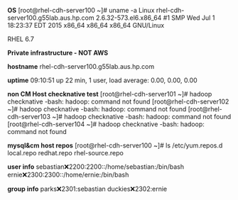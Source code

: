 **OS**
[root@rhel-cdh-server100 ~]# uname -a
Linux rhel-cdh-server100.g55lab.aus.hp.com 2.6.32-573.el6.x86_64 #1 SMP Wed Jul 1 18:23:37 EDT 2015 x86_64 x86_64 x86_64 GNU/Linux

RHEL 6.7

**Private infrastructure - NOT AWS**

**hostname**
rhel-cdh-server100.g55lab.aus.hp.com
 
**uptime**
09:10:51 up 22 min,  1 user,  load average: 0.00, 0.00, 0.00
 
 **non CM Host checknative test**
[root@rhel-cdh-server101 ~]# hadoop checknative
-bash: hadoop: command not found
[root@rhel-cdh-server102 ~]# hadoop checknative
-bash: hadoop: command not found
[root@rhel-cdh-server103 ~]# hadoop checknative
-bash: hadoop: command not found
[root@rhel-cdh-server104 ~]# hadoop checknative
-bash: hadoop: command not found

**mysql&cm host repos**
[root@rhel-cdh-server100 ~]# ls /etc/yum.repos.d
local.repo  redhat.repo  rhel-source.repo

**user info**
sebastian:x:2200:2200::/home/sebastian:/bin/bash
ernie:x:2300:2300::/home/ernie:/bin/bash

**group info**
parks:x:2301:sebastian
duckies:x:2302:ernie




